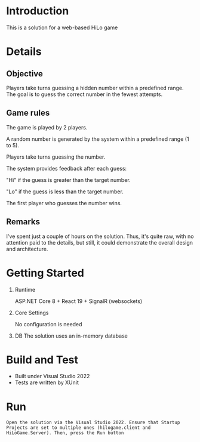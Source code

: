 # Introduction

This is a solution for a web-based HiLo game

# Details

## Objective

Players take turns guessing a hidden number within a predefined range. The goal is to guess the correct number in the fewest attempts.

## Game rules

The game is played by 2 players.

A random number is generated by the system within a predefined range (1 to 5).

Players take turns guessing the number.

The system provides feedback after each guess:

"Hi" if the guess is greater than the target number.

"Lo" if the guess is less than the target number.

The first player who guesses the number wins.

## Remarks

I've spent just a couple of hours on the solution. Thus, it's quite raw, with no attention paid to the details, but still, it could demonstrate the overall design and architecture.

# Getting Started

1. Runtime

   ASP.NET Core 8 + React 19 + SignalR (websockets)

2. Core Settings

   No configuration is needed

3. DB
   The solution uses an in-memory database

# Build and Test

- Built under Visual Studio 2022
- Tests are written by XUnit

# Run

    Open the solution via the Visual Studio 2022. Ensure that Startup Projects are set to multiple ones (hilogame.client and HiLoGame.Server). Then, press the Run button
